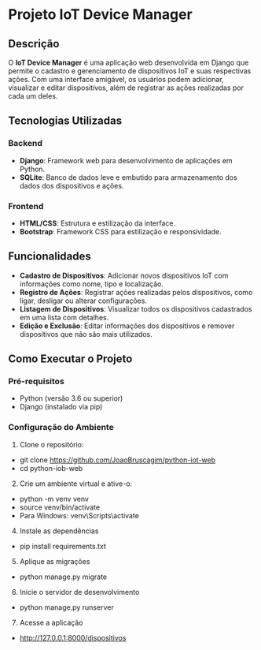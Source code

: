 # Projeto IoT Device Manager

## Descrição

O **IoT Device Manager** é uma aplicação web desenvolvida em Django que permite o cadastro e gerenciamento de dispositivos IoT e suas respectivas ações. Com uma interface amigável, os usuários podem adicionar, visualizar e editar dispositivos, além de registrar as ações realizadas por cada um deles.

## Tecnologias Utilizadas

### Backend
- **Django**: Framework web para desenvolvimento de aplicações em Python.
- **SQLite**: Banco de dados leve e embutido para armazenamento dos dados dos dispositivos e ações.

### Frontend
- **HTML/CSS**: Estrutura e estilização da interface.
- **Bootstrap**: Framework CSS para estilização e responsividade.

## Funcionalidades

- **Cadastro de Dispositivos**: Adicionar novos dispositivos IoT com informações como nome, tipo e localização.
- **Registro de Ações**: Registrar ações realizadas pelos dispositivos, como ligar, desligar ou alterar configurações.
- **Listagem de Dispositivos**: Visualizar todos os dispositivos cadastrados em uma lista com detalhes.
- **Edição e Exclusão**: Editar informações dos dispositivos e remover dispositivos que não são mais utilizados.

## Como Executar o Projeto

### Pré-requisitos

- Python (versão 3.6 ou superior)
- Django (instalado via pip)

### Configuração do Ambiente

1. Clone o repositório:
  - git clone https://github.com/JoaoBruscagim/python-iot-web
  - cd python-iob-web
   
2. Crie um ambiente virtual e ative-o:
  - python -m venv venv
  - source venv/bin/activate  
  - Para Windows: venv\Scripts\activate

4. Instale as dependências
  - pip install requirements.txt

5. Aplique as migrações
 - python manage.py migrate

6. Inicie o servidor de desenvolvimento
 - python manage.py runserver

7. Acesse a aplicação
- http://127.0.0.1:8000/dispositivos
